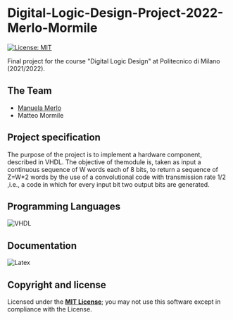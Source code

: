 # Digital-Logic-Design-Project-2022-Merlo-Mormile
[![License: MIT][license-image]][license]

Final project for the course "Digital Logic Design" at Politecnico di Milano (2021/2022).

## The Team
* [Manuela Merlo](https://github.com/ManuMerlo)
* Matteo Mormile

## Project specification
The purpose of the project is to implement a hardware component, described in VHDL.
The objective of themodule is, taken as input a continuous sequence of W words each of 8 bits, to return a sequence of Z=W*2 words by the use of a convolutional code with transmission rate 1/2 ,i.e., a code in which for every input bit two output bits are generated.

## Programming Languages 

![VHDL](https://img.shields.io/badge/vhdl-black?&style=for-the-badge)

## Documentation 
![Latex](https://img.shields.io/badge/latex%20-%23008080.svg?&style=for-the-badge&logo=latex&logoColor=white)

## Copyright and license

Licensed under the **[MIT License](https://github.com/ManuMerlo/Digital-Logic-Design-Project-2022-Merlo-Mormile/blob/main/LICENSE)**;
you may not use this software except in compliance with the License.

[license]: https://github.com/ManuMerlo/Digital-Logic-Design-Project-2022-Merlo-Mormile/blob/main/LICENSE
[license-image]: https://img.shields.io/badge/License-MIT-blue.svg